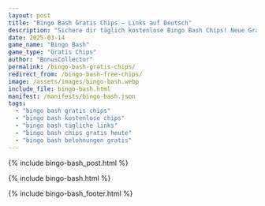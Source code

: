 ```yaml
---
layout: post
title: "Bingo Bash Gratis Chips – Links auf Deutsch"
description: "Sichere dir täglich kostenlose Bingo Bash Chips! Neue Gratis-Links für deutsche Spieler – 100% sicher und aktuell."
date: 2025-03-14
game_name: "Bingo Bash"
game_type: "Gratis Chips"
author: "BonusCollector"
permalink: /bingo-bash-gratis-chips/
redirect_from: /bingo-bash-free-chips/
image: /assets/images/bingo-bash.webp
include_file: bingo-bash.html
manifest: /manifests/bingo-bash.json
tags: 
  - "bingo bash gratis chips"
  - "bingo bash kostenlose chips"
  - "bingo bash tägliche links"
  - "bingo bash chips gratis heute"
  - "bingo bash belohnungen gratis"
---
```

{% include bingo-bash_post.html %}

{% include bingo-bash.html %}

{% include bingo-bash_footer.html %}